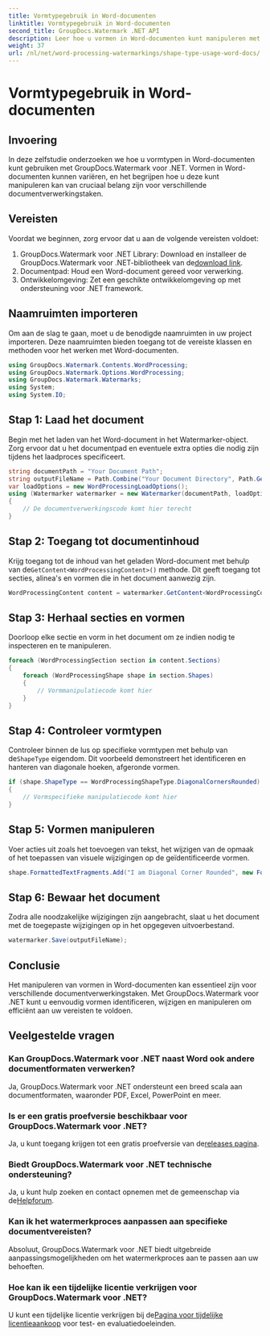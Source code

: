 ```yaml
---
title: Vormtypegebruik in Word-documenten
linktitle: Vormtypegebruik in Word-documenten
second_title: GroupDocs.Watermark .NET API
description: Leer hoe u vormen in Word-documenten kunt manipuleren met GroupDocs.Watermark voor .NET. Deze tutorial biedt richtlijnen voor een efficiënte documentverwerking.
weight: 37
url: /nl/net/word-processing-watermarkings/shape-type-usage-word-docs/
---
```


# Vormtypegebruik in Word-documenten

## Invoering
In deze zelfstudie onderzoeken we hoe u vormtypen in Word-documenten kunt gebruiken met GroupDocs.Watermark voor .NET. Vormen in Word-documenten kunnen variëren, en het begrijpen hoe u deze kunt manipuleren kan van cruciaal belang zijn voor verschillende documentverwerkingstaken.
## Vereisten
Voordat we beginnen, zorg ervoor dat u aan de volgende vereisten voldoet:
1.  GroupDocs.Watermark voor .NET Library: Download en installeer de GroupDocs.Watermark voor .NET-bibliotheek van de[download link](https://releases.groupdocs.com/Watermark/net/).
2. Documentpad: Houd een Word-document gereed voor verwerking.
3. Ontwikkelomgeving: Zet een geschikte ontwikkelomgeving op met ondersteuning voor .NET framework.

## Naamruimten importeren
Om aan de slag te gaan, moet u de benodigde naamruimten in uw project importeren. Deze naamruimten bieden toegang tot de vereiste klassen en methoden voor het werken met Word-documenten.
```csharp
using GroupDocs.Watermark.Contents.WordProcessing;
using GroupDocs.Watermark.Options.WordProcessing;
using GroupDocs.Watermark.Watermarks;
using System;
using System.IO;
```
## Stap 1: Laad het document
Begin met het laden van het Word-document in het Watermarker-object. Zorg ervoor dat u het documentpad en eventuele extra opties die nodig zijn tijdens het laadproces specificeert.
```csharp
string documentPath = "Your Document Path";
string outputFileName = Path.Combine("Your Document Directory", Path.GetFileName(documentPath));
var loadOptions = new WordProcessingLoadOptions();
using (Watermarker watermarker = new Watermarker(documentPath, loadOptions))
{
    // De documentverwerkingscode komt hier terecht
}
```
## Stap 2: Toegang tot documentinhoud
 Krijg toegang tot de inhoud van het geladen Word-document met behulp van de`GetContent<WordProcessingContent>()` methode. Dit geeft toegang tot secties, alinea's en vormen die in het document aanwezig zijn.
```csharp
WordProcessingContent content = watermarker.GetContent<WordProcessingContent>();
```
## Stap 3: Herhaal secties en vormen
Doorloop elke sectie en vorm in het document om ze indien nodig te inspecteren en te manipuleren.
```csharp
foreach (WordProcessingSection section in content.Sections)
{
    foreach (WordProcessingShape shape in section.Shapes)
    {
        // Vormmanipulatiecode komt hier
    }
}
```
## Stap 4: Controleer vormtypen
Controleer binnen de lus op specifieke vormtypen met behulp van de`ShapeType` eigendom. Dit voorbeeld demonstreert het identificeren en hanteren van diagonale hoeken, afgeronde vormen.
```csharp
if (shape.ShapeType == WordProcessingShapeType.DiagonalCornersRounded)
{
    // Vormspecifieke manipulatiecode komt hier
}
```
## Stap 5: Vormen manipuleren
Voer acties uit zoals het toevoegen van tekst, het wijzigen van de opmaak of het toepassen van visuele wijzigingen op de geïdentificeerde vormen.
```csharp
shape.FormattedTextFragments.Add("I am Diagonal Corner Rounded", new Font("Calibri", 8, FontStyle.Bold), Color.Red, Color.Aqua);
```
## Stap 6: Bewaar het document
Zodra alle noodzakelijke wijzigingen zijn aangebracht, slaat u het document met de toegepaste wijzigingen op in het opgegeven uitvoerbestand.
```csharp
watermarker.Save(outputFileName);
```

## Conclusie
Het manipuleren van vormen in Word-documenten kan essentieel zijn voor verschillende documentverwerkingstaken. Met GroupDocs.Watermark voor .NET kunt u eenvoudig vormen identificeren, wijzigen en manipuleren om efficiënt aan uw vereisten te voldoen.
## Veelgestelde vragen
### Kan GroupDocs.Watermark voor .NET naast Word ook andere documentformaten verwerken?
Ja, GroupDocs.Watermark voor .NET ondersteunt een breed scala aan documentformaten, waaronder PDF, Excel, PowerPoint en meer.
### Is er een gratis proefversie beschikbaar voor GroupDocs.Watermark voor .NET?
 Ja, u kunt toegang krijgen tot een gratis proefversie van de[releases pagina](https://releases.groupdocs.com/).
### Biedt GroupDocs.Watermark voor .NET technische ondersteuning?
 Ja, u kunt hulp zoeken en contact opnemen met de gemeenschap via de[Helpforum](https://forum.groupdocs.com/c/watermark/19).
### Kan ik het watermerkproces aanpassen aan specifieke documentvereisten?
Absoluut, GroupDocs.Watermark voor .NET biedt uitgebreide aanpassingsmogelijkheden om het watermerkproces aan te passen aan uw behoeften.
### Hoe kan ik een tijdelijke licentie verkrijgen voor GroupDocs.Watermark voor .NET?
 U kunt een tijdelijke licentie verkrijgen bij de[Pagina voor tijdelijke licentieaankoop](https://purchase.groupdocs.com/temporary-license/) voor test- en evaluatiedoeleinden.